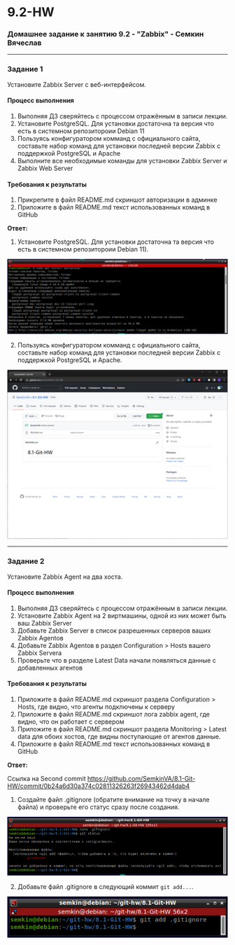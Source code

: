 # 9.2-HW
### Домашнее задание к занятию 9.2 - "Zabbix" - Семкин Вячеслав
***
### Задание 1

Установите Zabbix Server с веб-интерфейсом.
#### Процесс выполнения
1. Выполняя ДЗ сверяйтесь с процессом отражённым в записи лекции.
2. Установите PostgreSQL. Для установки достаточна та версия что есть в системном репозитороии Debian 11
3. Пользуясь конфигуратором комманд с официального сайта, составьте набор команд для установки последней версии Zabbix с поддержкой PostgreSQL и Apache
4. Выполните все необходимые команды для установки Zabbix Server и Zabbix Web Server

#### Требования к результаты 
1. Прикрепите в файл README.md скриншот авторизации в админке
2. Приложите в файл README.md текст использованных команд в GitHub

**Ответ:**

1. Установите PostgreSQL. Для установки достаточна та версия что есть в системном репозитороии Debian 11). 

![1-1](https://github.com/SemkinVA/9.2-HW/blob/main/1-1.png)

2. Пользуясь конфигуратором комманд с официального сайта, составьте набор команд для установки последней версии Zabbix с поддержкой PostgreSQL и Apache.

![1-2](https://github.com/SemkinVA/8.1-Git-HW/blob/main/1-2.png)


***
### Задание 2 

Установите Zabbix Agent на два хоста.

#### Процесс выполнения
1. Выполняя ДЗ сверяйтесь с процессом отражённым в записи лекции.
2. Установите Zabbix Agent на 2 виртмашины, одной из них может быть ваш Zabbix Server
3. Добавьте Zabbix Server в список разрешенных серверов ваших Zabbix Agentов
4. Добавьте Zabbix Agentов в раздел Configuration > Hosts вашего Zabbix Servera
5. Проверьте что в разделе Latest Data начали появляться данные с добавленных агентов

#### Требования к результаты 
1. Приложите в файл README.md скриншот раздела Configuration > Hosts, где видно, что агенты подключены к серверу
2. Приложите в файл README.md скриншот лога zabbix agent, где видно, что он работает с сервером
3. Приложите в файл README.md скриншот раздела Monitoring > Latest data для обоих хостов, где видны поступающие от агентов данные.
4. Приложите в файл README.md текст использованных команд в GitHub

**Ответ:**

Ссылка на Second commit https://github.com/SemkinVA/8.1-Git-HW/commit/0b24a6d30a374c02811326263f26943462d4dab4


1. Создайте файл .gitignore (обратите внимание на точку в начале файла) и проверьте его статус сразу после создания.

![2-1](https://github.com/SemkinVA/8.1-Git-HW/blob/main/2-1.png)

2. Добавьте файл .gitignore в следующий коммит `git add...`.

![2-2](https://github.com/SemkinVA/8.1-Git-HW/blob/main/2-2.png)

